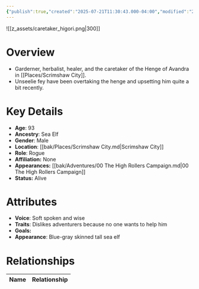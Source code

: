```yaml
---
{"publish":true,"created":"2025-07-21T11:30:43.000-04:00","modified":"2025-10-17T10:17:47.662-04:00","cssclasses":""}
---
```


![[z_assets/caretaker_higori.png|300]]

# Overview
- Garderner, herbalist, healer, and the caretaker of the Henge of Avandra in [[Places/Scrimshaw City]].
- Unseelie fey have been overtaking the henge and upsetting him quite a bit recently.

# Key Details
- **Age**: 93
- **Ancestry**: Sea Elf
- **Gender**: Male
- **Location**: [[bak/Places/Scrimshaw City.md\|Scrimshaw City]]
- **Role**: Rogue
- **Affiliation:** None
- **Appearances:** [[bak/Adventures/00 The High Rollers Campaign.md\|00 The High Rollers Campaign]]
- **Status:** Alive

# Attributes
- **Voice**: Soft spoken and wise
- **Traits**: Dislikes adventurers because no one wants to help him
- **Goals:** 
- **Appearance**: Blue-gray skinned tall sea elf

# Relationships

| Name  | Relationship |
| ----- | ------------ |
